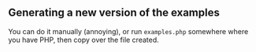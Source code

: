 ## Generating a new version of the examples
You can do it manually (annoying), or run `examples.php` somewhere where you have PHP, then copy over the file created.
